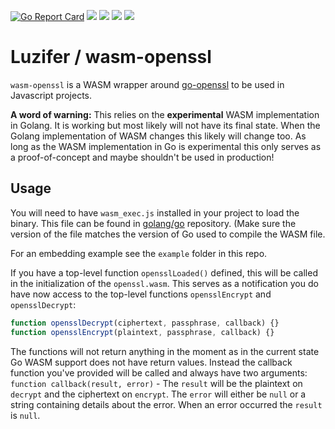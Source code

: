 [![Go Report Card](https://goreportcard.com/badge/github.com/Luzifer/wasm-openssl)](https://goreportcard.com/report/github.com/Luzifer/wasm-openssl)
![](https://badges.fyi/github/license/Luzifer/wasm-openssl)
![](https://badges.fyi/github/downloads/Luzifer/wasm-openssl)
![](https://badges.fyi/github/latest-release/Luzifer/wasm-openssl)
![](https://knut.in/project-status/wasm-openssl)

# Luzifer / wasm-openssl

`wasm-openssl` is a WASM wrapper around [go-openssl](https://github.com/Luzifer/go-openssl) to be used in Javascript projects.

**A word of warning:** This relies on the **experimental** WASM implementation in Golang. It is working but most likely will not have its final state. When the Golang implementation of WASM changes this likely will change too. As long as the WASM implementation in Go is experimental this only serves as a proof-of-concept and maybe shouldn't be used in production!

## Usage

You will need to have `wasm_exec.js` installed in your project to load the binary. This file can be found in [golang/go](https://github.com/golang/go/tree/master/misc/wasm) repository. (Make sure the version of the file matches the version of Go used to compile the WASM file.

For an embedding example see the `example` folder in this repo.

If you have a top-level function `opensslLoaded()` defined, this will be called in the initialization of the `openssl.wasm`. This serves as a notification you do have now access to the top-level functions `opensslEncrypt` and `opensslDecrypt`:

```javascript
function opensslDecrypt(ciphertext, passphrase, callback) {}
function opensslEncrypt(plaintext, passphrase, callback) {}
```

The functions will not return anything in the moment as in the current state Go WASM support does not have return values. Instead the callback function you've provided will be called and always have two arguments: `function callback(result, error)` - The `result` will be the plaintext on `decrypt` and the ciphertext on `encrypt`. The `error` will either be `null` or a string containing details about the error. When an error occurred the `result` is `null`.
